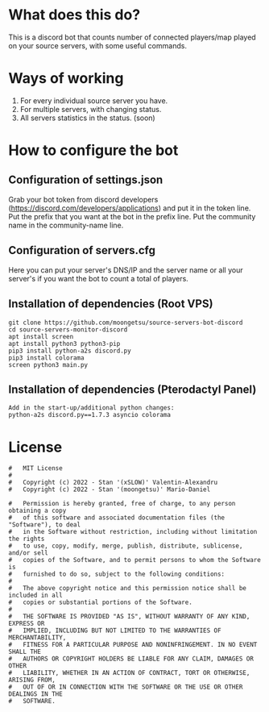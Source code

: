 # What does this do?
This is a discord bot that counts number of connected players/map played on your source servers, with some useful commands.

# Ways of working

1) For every individual source server you have.
2) For multiple servers, with changing status.
3) All servers statistics in the status. (soon)

# How to configure the bot

## Configuration of settings.json
Grab your bot token from discord developers (https://discord.com/developers/applications) and put it in the token line.
Put the prefix that you want at the bot in the prefix line.
Put the community name in the community-name line.

## Configuration of servers.cfg
Here you can put your server's DNS/IP and the server name or all your server's if you want the bot to count a total of players.

## Installation of dependencies (Root VPS)

```
git clone https://github.com/moongetsu/source-servers-bot-discord
cd source-servers-monitor-discord
apt install screen
apt install python3 python3-pip
pip3 install python-a2s discord.py
pip3 install colorama
screen python3 main.py
```

## Installation of dependencies (Pterodactyl Panel)

```
Add in the start-up/additional python changes: 
python-a2s discord.py==1.7.3 asyncio colorama
```
# License

```
#   MIT License
#   
#   Copyright (c) 2022 - Stan '(xSLOW)' Valentin-Alexandru 
#   Copyright (c) 2022 - Stan '(moongetsu)' Mario-Daniel

#   Permission is hereby granted, free of charge, to any person obtaining a copy
#   of this software and associated documentation files (the "Software"), to deal
#   in the Software without restriction, including without limitation the rights
#   to use, copy, modify, merge, publish, distribute, sublicense, and/or sell
#   copies of the Software, and to permit persons to whom the Software is
#   furnished to do so, subject to the following conditions:
#   
#   The above copyright notice and this permission notice shall be included in all
#   copies or substantial portions of the Software.
#   
#   THE SOFTWARE IS PROVIDED "AS IS", WITHOUT WARRANTY OF ANY KIND, EXPRESS OR
#   IMPLIED, INCLUDING BUT NOT LIMITED TO THE WARRANTIES OF MERCHANTABILITY,
#   FITNESS FOR A PARTICULAR PURPOSE AND NONINFRINGEMENT. IN NO EVENT SHALL THE
#   AUTHORS OR COPYRIGHT HOLDERS BE LIABLE FOR ANY CLAIM, DAMAGES OR OTHER
#   LIABILITY, WHETHER IN AN ACTION OF CONTRACT, TORT OR OTHERWISE, ARISING FROM,
#   OUT OF OR IN CONNECTION WITH THE SOFTWARE OR THE USE OR OTHER DEALINGS IN THE
#   SOFTWARE.
```
